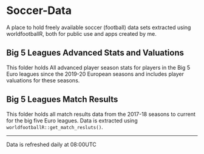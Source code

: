 # Soccer-Data
A place to hold freely available soccer (football) data sets extracted using worldfootballR, both for public use and apps created by me.


## Big 5 Leagues Advanced Stats and Valuations

This folder holds All advanced player season stats for players in the Big 5 Euro leagues since the 2019-20 European seasons and includes player valuations for these seasons.

## Big 5 Leagues Match Results

This folder holds all match results data from the 2017-18 seasons to current for the big five Euro leagues. Data is extracted using `worldfootballR::get_match_resluts()`.

***

Data is refreshed daily at 08:00UTC



